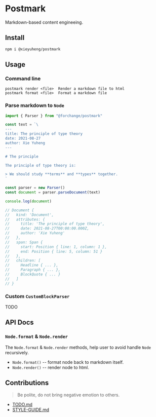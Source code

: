 # Postmark

Markdown-based content engineeing.

## Install

``` bash
npm i @xieyuheng/postmark
```

## Usage

### Command line

```
postmark render <file>  Render a markdown file to html
postmark format <file>  Format a markdown file
```

### Parse markdown to `Node`

``` typescript
import { Parser } from "@forchange/postmark"

const text = `\
---
title: The principle of type theory
date: 2021-08-27
author: Xie Yuheng
---

# The principle

The principle of type theory is:

> We should study **terms** and **types** together.
`

const parser = new Parser()
const document = parser.parseDocument(text)

console.log(document)

// Document {
//   kind: 'Document',
//   attributes: {
//     title: 'The principle of type theory',
//     date: 2021-08-27T00:00:00.000Z,
//     author: 'Xie Yuheng'
//   },
//   span: Span {
//     start: Position { line: 1, column: 1 },
//     end: Position { line: 5, column: 51 }
//   },
//   children: [
//     Headline { ... },
//     Paragraph { ... },
//     BlockQuote { ... }
//   ]
// }
```

### Custom `CustomBlockParser`

TODO

## API Docs

### `Node.format` & `Node.render`

The `Node.format` & `Node.render` methods, help user to avoid handle `Node` recursively.

- `Node.format()` -- format node back to markdown itself.
- `Node.render()` -- render node to html.

## Contributions

> Be polite, do not bring negative emotion to others.

- [TODO.md](TODO.md)
- [STYLE-GUIDE.md](STYLE-GUIDE.md)
